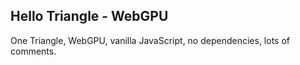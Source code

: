 ## Hello Triangle - WebGPU

One Triangle, WebGPU, vanilla JavaScript, no dependencies, lots of comments.